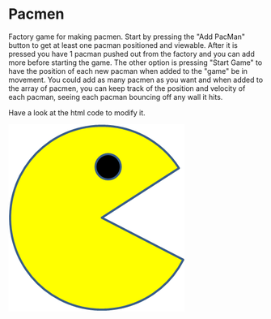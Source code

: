 # Pacmen
Factory game for making pacmen.
Start by pressing the "Add PacMan" button to get at least one pacman positioned and viewable.
After it is pressed you have 1 pacman pushed out from the factory and you can add more before starting the game. 
The other option is pressing "Start Game" to have the position of each new pacman when added to the "game" be in movement. You could add as many pacmen as you want and when added to the array of pacmen, you can keep track of the position and velocity of each pacman, seeing each pacman bouncing off any wall it hits. 

Have a look at the html code to modify it.

<img src="PacMan1.png">
